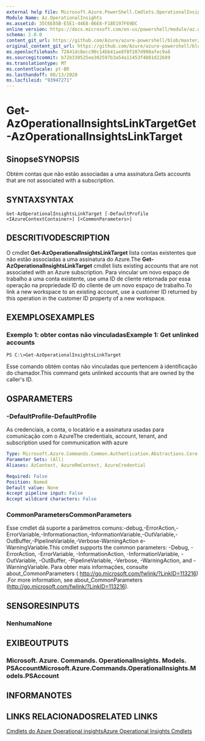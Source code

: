 ```yaml
---
external help file: Microsoft.Azure.PowerShell.Cmdlets.OperationalInsights.dll-Help.xml
Module Name: Az.OperationalInsights
ms.assetid: 35C6E85B-E5E1-44E8-86E8-F18E197F69DC
online version: https://docs.microsoft.com/en-us/powershell/module/az.operationalinsights/get-azoperationalinsightslinktarget
schema: 2.0.0
content_git_url: https://github.com/Azure/azure-powershell/blob/master/src/OperationalInsights/OperationalInsights/help/Get-AzOperationalInsightsLinkTarget.md
original_content_git_url: https://github.com/Azure/azure-powershell/blob/master/src/OperationalInsights/OperationalInsights/help/Get-AzOperationalInsightsLinkTarget.md
ms.openlocfilehash: 72841dc8ecc90c14bb41ae8f0f207d990afec9a8
ms.sourcegitcommit: b72b338525ee302597b3a54a11453f4881d22689
ms.translationtype: MT
ms.contentlocale: pt-BR
ms.lasthandoff: 08/13/2020
ms.locfileid: "93947271"
---
```

# <span data-ttu-id="9b86c-101">Get-AzOperationalInsightsLinkTarget</span><span class="sxs-lookup"><span data-stu-id="9b86c-101">Get-AzOperationalInsightsLinkTarget</span></span>

## <span data-ttu-id="9b86c-102">Sinopse</span><span class="sxs-lookup"><span data-stu-id="9b86c-102">SYNOPSIS</span></span>
<span data-ttu-id="9b86c-103">Obtém contas que não estão associadas a uma assinatura.</span><span class="sxs-lookup"><span data-stu-id="9b86c-103">Gets accounts that are not associated with a subscription.</span></span>

## <span data-ttu-id="9b86c-104">SYNTAX</span><span class="sxs-lookup"><span data-stu-id="9b86c-104">SYNTAX</span></span>

```
Get-AzOperationalInsightsLinkTarget [-DefaultProfile <IAzureContextContainer>] [<CommonParameters>]
```

## <span data-ttu-id="9b86c-105">DESCRITIVO</span><span class="sxs-lookup"><span data-stu-id="9b86c-105">DESCRIPTION</span></span>
<span data-ttu-id="9b86c-106">O cmdlet **Get-AzOperationalInsightsLinkTarget** lista contas existentes que não estão associadas a uma assinatura do Azure.</span><span class="sxs-lookup"><span data-stu-id="9b86c-106">The **Get-AzOperationalInsightsLinkTarget** cmdlet lists existing accounts that are not associated with an Azure subscription.</span></span>
<span data-ttu-id="9b86c-107">Para vincular um novo espaço de trabalho a uma conta existente, use uma ID de cliente retornada por essa operação na propriedade ID do cliente de um novo espaço de trabalho.</span><span class="sxs-lookup"><span data-stu-id="9b86c-107">To link a new workspace to an existing account, use a customer ID returned by this operation in the customer ID property of a new workspace.</span></span>

## <span data-ttu-id="9b86c-108">EXEMPLOS</span><span class="sxs-lookup"><span data-stu-id="9b86c-108">EXAMPLES</span></span>

### <span data-ttu-id="9b86c-109">Exemplo 1: obter contas não vinculadas</span><span class="sxs-lookup"><span data-stu-id="9b86c-109">Example 1: Get unlinked accounts</span></span>
```
PS C:\>Get-AzOperationalInsightsLinkTarget
```

<span data-ttu-id="9b86c-110">Esse comando obtém contas não vinculadas que pertencem à identificação do chamador.</span><span class="sxs-lookup"><span data-stu-id="9b86c-110">This command gets unlinked accounts that are owned by the caller's ID.</span></span>

## <span data-ttu-id="9b86c-111">OS</span><span class="sxs-lookup"><span data-stu-id="9b86c-111">PARAMETERS</span></span>

### <span data-ttu-id="9b86c-112">-DefaultProfile</span><span class="sxs-lookup"><span data-stu-id="9b86c-112">-DefaultProfile</span></span>
<span data-ttu-id="9b86c-113">As credenciais, a conta, o locatário e a assinatura usadas para comunicação com o Azure</span><span class="sxs-lookup"><span data-stu-id="9b86c-113">The credentials, account, tenant, and subscription used for communication with azure</span></span>

```yaml
Type: Microsoft.Azure.Commands.Common.Authentication.Abstractions.Core.IAzureContextContainer
Parameter Sets: (All)
Aliases: AzContext, AzureRmContext, AzureCredential

Required: False
Position: Named
Default value: None
Accept pipeline input: False
Accept wildcard characters: False
```

### <span data-ttu-id="9b86c-114">CommonParameters</span><span class="sxs-lookup"><span data-stu-id="9b86c-114">CommonParameters</span></span>
<span data-ttu-id="9b86c-115">Esse cmdlet dá suporte a parâmetros comuns:-debug,-ErrorAction,-ErrorVariable,-Informationaction,-InformationVariable,-OutVariable,-OutBuffer,-PipelineVariable,-Verbose-WarningAction e-WarningVariable.</span><span class="sxs-lookup"><span data-stu-id="9b86c-115">This cmdlet supports the common parameters: -Debug, -ErrorAction, -ErrorVariable, -InformationAction, -InformationVariable, -OutVariable, -OutBuffer, -PipelineVariable, -Verbose, -WarningAction, and -WarningVariable.</span></span> <span data-ttu-id="9b86c-116">Para obter mais informações, consulte about_CommonParameters ( http://go.microsoft.com/fwlink/?LinkID=113216) .</span><span class="sxs-lookup"><span data-stu-id="9b86c-116">For more information, see about_CommonParameters (http://go.microsoft.com/fwlink/?LinkID=113216).</span></span>

## <span data-ttu-id="9b86c-117">SENSORES</span><span class="sxs-lookup"><span data-stu-id="9b86c-117">INPUTS</span></span>

### <span data-ttu-id="9b86c-118">Nenhuma</span><span class="sxs-lookup"><span data-stu-id="9b86c-118">None</span></span>

## <span data-ttu-id="9b86c-119">EXIBE</span><span class="sxs-lookup"><span data-stu-id="9b86c-119">OUTPUTS</span></span>

### <span data-ttu-id="9b86c-120">Microsoft. Azure. Commands. OperationalInsights. Models. PSAccount</span><span class="sxs-lookup"><span data-stu-id="9b86c-120">Microsoft.Azure.Commands.OperationalInsights.Models.PSAccount</span></span>

## <span data-ttu-id="9b86c-121">INFORMA</span><span class="sxs-lookup"><span data-stu-id="9b86c-121">NOTES</span></span>

## <span data-ttu-id="9b86c-122">LINKS RELACIONADOS</span><span class="sxs-lookup"><span data-stu-id="9b86c-122">RELATED LINKS</span></span>

[<span data-ttu-id="9b86c-123">Cmdlets do Azure Operational insights</span><span class="sxs-lookup"><span data-stu-id="9b86c-123">Azure Operational Insights Cmdlets</span></span>](/powershell/module/az.operationalinsights)


